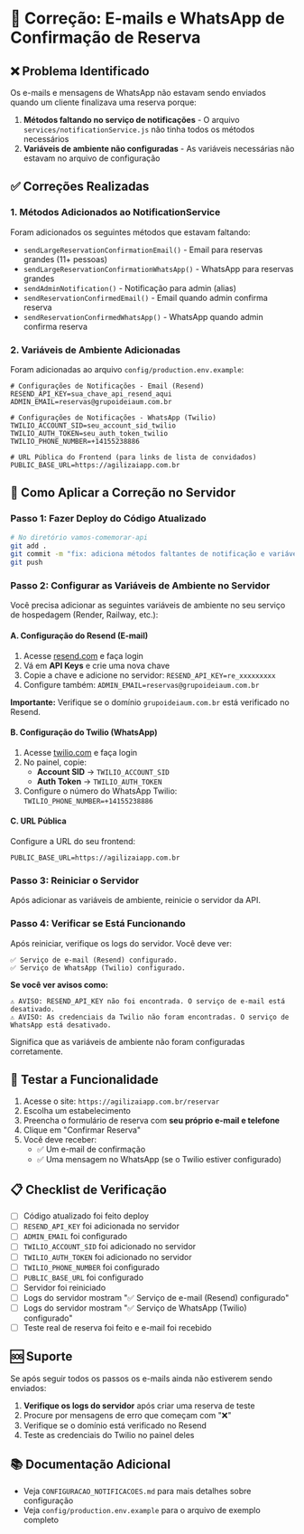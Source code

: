 # 🔧 Correção: E-mails e WhatsApp de Confirmação de Reserva

## ❌ Problema Identificado

Os e-mails e mensagens de WhatsApp não estavam sendo enviados quando um cliente finalizava uma reserva porque:

1. **Métodos faltando no serviço de notificações** - O arquivo `services/notificationService.js` não tinha todos os métodos necessários
2. **Variáveis de ambiente não configuradas** - As variáveis necessárias não estavam no arquivo de configuração

## ✅ Correções Realizadas

### 1. Métodos Adicionados ao NotificationService

Foram adicionados os seguintes métodos que estavam faltando:

- `sendLargeReservationConfirmationEmail()` - Email para reservas grandes (11+ pessoas)
- `sendLargeReservationConfirmationWhatsApp()` - WhatsApp para reservas grandes
- `sendAdminNotification()` - Notificação para admin (alias)
- `sendReservationConfirmedEmail()` - Email quando admin confirma reserva
- `sendReservationConfirmedWhatsApp()` - WhatsApp quando admin confirma reserva

### 2. Variáveis de Ambiente Adicionadas

Foram adicionadas ao arquivo `config/production.env.example`:

```env
# Configurações de Notificações - Email (Resend)
RESEND_API_KEY=sua_chave_api_resend_aqui
ADMIN_EMAIL=reservas@grupoideiaum.com.br

# Configurações de Notificações - WhatsApp (Twilio)
TWILIO_ACCOUNT_SID=seu_account_sid_twilio
TWILIO_AUTH_TOKEN=seu_auth_token_twilio
TWILIO_PHONE_NUMBER=+14155238886

# URL Pública do Frontend (para links de lista de convidados)
PUBLIC_BASE_URL=https://agilizaiapp.com.br
```

## 🚀 Como Aplicar a Correção no Servidor

### Passo 1: Fazer Deploy do Código Atualizado

```bash
# No diretório vamos-comemorar-api
git add .
git commit -m "fix: adiciona métodos faltantes de notificação e variáveis de ambiente"
git push
```

### Passo 2: Configurar as Variáveis de Ambiente no Servidor

Você precisa adicionar as seguintes variáveis de ambiente no seu serviço de hospedagem (Render, Railway, etc.):

#### **A. Configuração do Resend (E-mail)**

1. Acesse [resend.com](https://resend.com) e faça login
2. Vá em **API Keys** e crie uma nova chave
3. Copie a chave e adicione no servidor: `RESEND_API_KEY=re_xxxxxxxxx`
4. Configure também: `ADMIN_EMAIL=reservas@grupoideiaum.com.br`

**Importante:** Verifique se o domínio `grupoideiaum.com.br` está verificado no Resend.

#### **B. Configuração do Twilio (WhatsApp)**

1. Acesse [twilio.com](https://www.twilio.com) e faça login
2. No painel, copie:
   - **Account SID** → `TWILIO_ACCOUNT_SID`
   - **Auth Token** → `TWILIO_AUTH_TOKEN`
3. Configure o número do WhatsApp Twilio: `TWILIO_PHONE_NUMBER=+14155238886`

#### **C. URL Pública**

Configure a URL do seu frontend:
```env
PUBLIC_BASE_URL=https://agilizaiapp.com.br
```

### Passo 3: Reiniciar o Servidor

Após adicionar as variáveis de ambiente, reinicie o servidor da API.

### Passo 4: Verificar se Está Funcionando

Após reiniciar, verifique os logs do servidor. Você deve ver:

```
✅ Serviço de e-mail (Resend) configurado.
✅ Serviço de WhatsApp (Twilio) configurado.
```

**Se você ver avisos como:**
```
⚠️ AVISO: RESEND_API_KEY não foi encontrada. O serviço de e-mail está desativado.
⚠️ AVISO: As credenciais da Twilio não foram encontradas. O serviço de WhatsApp está desativado.
```

Significa que as variáveis de ambiente não foram configuradas corretamente.

## 🧪 Testar a Funcionalidade

1. Acesse o site: `https://agilizaiapp.com.br/reservar`
2. Escolha um estabelecimento
3. Preencha o formulário de reserva com **seu próprio e-mail e telefone**
4. Clique em "Confirmar Reserva"
5. Você deve receber:
   - ✅ Um e-mail de confirmação
   - ✅ Uma mensagem no WhatsApp (se o Twilio estiver configurado)

## 📋 Checklist de Verificação

- [ ] Código atualizado foi feito deploy
- [ ] `RESEND_API_KEY` foi adicionada no servidor
- [ ] `ADMIN_EMAIL` foi configurado
- [ ] `TWILIO_ACCOUNT_SID` foi adicionado no servidor
- [ ] `TWILIO_AUTH_TOKEN` foi adicionado no servidor
- [ ] `TWILIO_PHONE_NUMBER` foi configurado
- [ ] `PUBLIC_BASE_URL` foi configurado
- [ ] Servidor foi reiniciado
- [ ] Logs do servidor mostram "✅ Serviço de e-mail (Resend) configurado"
- [ ] Logs do servidor mostram "✅ Serviço de WhatsApp (Twilio) configurado"
- [ ] Teste real de reserva foi feito e e-mail foi recebido

## 🆘 Suporte

Se após seguir todos os passos os e-mails ainda não estiverem sendo enviados:

1. **Verifique os logs do servidor** após criar uma reserva de teste
2. Procure por mensagens de erro que começam com "❌"
3. Verifique se o domínio está verificado no Resend
4. Teste as credenciais do Twilio no painel deles

## 📚 Documentação Adicional

- Veja `CONFIGURACAO_NOTIFICACOES.md` para mais detalhes sobre configuração
- Veja `config/production.env.example` para o arquivo de exemplo completo











